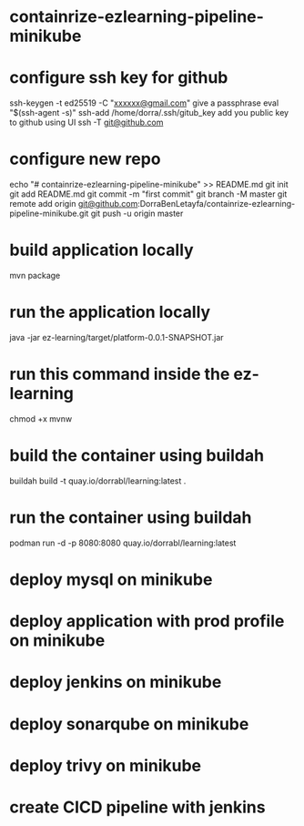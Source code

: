 # containrize-ezlearning-pipeline-minikube
# configure ssh key for github 
ssh-keygen -t ed25519 -C "xxxxxx@gmail.com"
give a passphrase 
eval "$(ssh-agent -s)"
ssh-add /home/dorra/.ssh/gitub_key
add you public key to github using UI
ssh -T git@github.com
# configure new repo
echo "# containrize-ezlearning-pipeline-minikube" >> README.md
git init
git add README.md
git commit -m "first commit"
git branch -M master
git remote add origin git@github.com:DorraBenLetayfa/containrize-ezlearning-pipeline-minikube.git
git push -u origin master
# build application locally 
mvn package
# run the application locally
java -jar ez-learning/target/platform-0.0.1-SNAPSHOT.jar
# run this command inside the ez-learning
chmod +x mvnw
# build the container using buildah
buildah build -t quay.io/dorrabl/learning:latest .
# run the container using buildah
podman run -d -p 8080:8080 quay.io/dorrabl/learning:latest
# deploy mysql on minikube
# deploy application with prod profile on minikube
# deploy jenkins on minikube
# deploy sonarqube on minikube
# deploy trivy on minikube
# create CICD pipeline with jenkins 